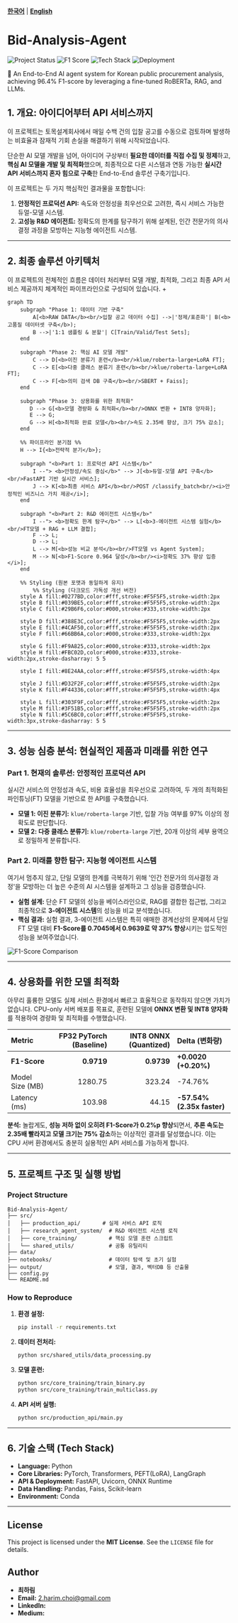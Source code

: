  [**한국어**](README_KR.md) | [**English**](README.md)

# Bid-Analysis-Agent

![Project Status](https://img.shields.io/badge/Status-Completed-success)
![F1 Score](https://img.shields.io/badge/F1_Score-0.964-blue)
![Tech Stack](https://img.shields.io/badge/Tech-PyTorch_|_Transformers_|_LangGraph-orange)
![Deployment](https://img.shields.io/badge/Deployment-FastAPI_|_ONNX-purple)

🤖 An End-to-End AI agent system for Korean public procurement analysis, achieving 96.4% F1-score by leveraging a fine-tuned RoBERTa, RAG, and LLMs.

<!-- 
[ GIF ]

-->

## 1. 개요: 아이디어부터 API 서비스까지

이 프로젝트는 토목설계회사에서 매일 수백 건의 입찰 공고를 수동으로 검토하며 발생하는 비효율과 잠재적 기회 손실을 해결하기 위해 시작되었습니다.

단순한 AI 모델 개발을 넘어, 아이디어 구상부터 **필요한 데이터를 직접 수집 및 정제**하고, **핵심 AI 모델을 개발 및 최적화**했으며, 최종적으로 다른 시스템과 연동 가능한 **실시간 API 서비스까지 혼자 힘으로 구축**한 End-to-End 솔루션 구축기입니다.

이 프로젝트는 두 가지 핵심적인 결과물을 포함합니다:

1. **안정적인 프로덕션 API:** 속도와 안정성을 최우선으로 고려한, 즉시 서비스 가능한 듀얼-모델 시스템.
2. **고성능 R&D 에이전트:** 정확도의 한계를 탐구하기 위해 설계된, 인간 전문가의 의사결정 과정을 모방하는 지능형 에이전트 시스템.

---

## 2. 최종 솔루션 아키텍처

이 프로젝트의 전체적인 흐름은 데이터 처리부터 모델 개발, 최적화, 그리고 최종 API 서비스 제공까지 체계적인 파이프라인으로 구성되어 있습니다.
+

```mermaid
graph TD
    subgraph "Phase 1: 데이터 기반 구축"
        A[<b>RAW DATA</b><br/>입찰 공고 데이터 수집] -->|'정제/표준화'| B(<b>고품질 데이터셋 구축</b>);
        B -->|'1:1 샘플링 & 분할'| C[Train/Valid/Test Sets];
    end

    subgraph "Phase 2: 핵심 AI 모델 개발"
        C --> D[<b>이진 분류기 훈련</b><br/>klue/roberta-large+LoRA FT];
        C --> E[<b>다중 클래스 분류기 훈련</b><br/>klue/roberta-large+LoRA FT];
        C --> F[<b>의미 검색 DB 구축</b><br/>SBERT + Faiss];
    end

    subgraph "Phase 3: 상용화를 위한 최적화"
       D --> G[<b>모델 경량화 & 최적화</b><br/>ONNX 변환 + INT8 양자화];
       E --> G;
       G --> H[<b>최적화 완료 모델</b><br/>속도 2.35배 향상, 크기 75% 감소];
    end
    
    %% 파이프라인 분기점 %%
    H --> I{<b>전략적 분기</b>};

    subgraph "<b>Part 1: 프로덕션 API 시스템</b>"
        I --"> <b>안정성/속도 중심</b>" --> J[<b>듀얼-모델 API 구축</b><br/>FastAPI 기반 실시간 서비스];
        J --> K[<b>최종 서비스 API</b><br/>POST /classify_batch<br/><i>안정적인 비즈니스 가치 제공</i>];
    end

    subgraph "<b>Part 2: R&D 에이전트 시스템</b>"
        I --"> <b>정확도 한계 탐구</b>" --> L[<b>3-에이전트 시스템 실험</b><br/>FT모델 + RAG + LLM 결합];
        F --> L;
        D --> L;
        L --> M[<b>성능 비교 분석</b><br/>FT모델 vs Agent System];
        M --> N[<b>F1-Score 0.964 달성</b><br/><i>정확도 37% 향상 입증</i>];
    end

    %% Styling (원본 포맷과 동일하게 유지)
        %% Styling (다크모드 가독성 개선 버전)
    style A fill:#0277BD,color:#fff,stroke:#F5F5F5,stroke-width:2px
    style B fill:#039BE5,color:#fff,stroke:#F5F5F5,stroke-width:2px
    style C fill:#29B6F6,color:#000,stroke:#333,stroke-width:2px
    
    style D fill:#388E3C,color:#fff,stroke:#F5F5F5,stroke-width:2px
    style E fill:#4CAF50,color:#fff,stroke:#F5F5F5,stroke-width:2px
    style F fill:#66BB6A,color:#000,stroke:#333,stroke-width:2px
    
    style G fill:#F9A825,color:#000,stroke:#333,stroke-width:2px
    style H fill:#FBC02D,color:#000,stroke:#333,stroke-width:2px,stroke-dasharray: 5 5
    
    style I fill:#8E24AA,color:#fff,stroke:#F5F5F5,stroke-width:4px
    
    style J fill:#D32F2F,color:#fff,stroke:#F5F5F5,stroke-width:2px
    style K fill:#F44336,color:#fff,stroke:#F5F5F5,stroke-width:4px
    
    style L fill:#303F9F,color:#fff,stroke:#F5F5F5,stroke-width:2px
    style M fill:#3F51B5,color:#fff,stroke:#F5F5F5,stroke-width:2px
    style N fill:#5C6BC0,color:#fff,stroke:#F5F5F5,stroke-width:3px,stroke-dasharray: 5 5

```

---

## 3. 성능 심층 분석: 현실적인 제품과 미래를 위한 연구

### Part 1. 현재의 솔루션: 안정적인 프로덕션 API

실시간 서비스의 안정성과 속도, 비용 효율성을 최우선으로 고려하여, 두 개의 최적화된 파인튜닝(FT) 모델을 기반으로 한 API를 구축했습니다.

* **모델 1: 이진 분류기:** `klue/roberta-large` 기반, 입찰 가능 여부를 97% 이상의 정확도로 판단합니다.
* **모델 2: 다중 클래스 분류기:** `klue/roberta-large` 기반, 20개 이상의 세부 용역으로 정밀하게 분류합니다.

### Part 2. 미래를 향한 탐구: 지능형 에이전트 시스템

여기서 멈추지 않고, 단일 모델의 한계를 극복하기 위해 '인간 전문가의 의사결정 과정'을 모방하는 더 높은 수준의 AI 시스템을 설계하고 그 성능을 검증했습니다.

* **실험 설계:** 단순 FT 모델의 성능을 베이스라인으로, RAG를 결합한 접근법, 그리고 최종적으로 **3-에이전트 시스템**의 성능을 비교 분석했습니다.
* **핵심 결과:** 실험 결과, 3-에이전트 시스템은 특히 애매한 경계선상의 문제에서 단일 FT 모델 대비 **F1-Score를 0.7045에서 0.9639로 약 37% 향상**시키는 압도적인 성능을 보여주었습니다.

<!-- [ F1-Score 비교 그래프를 여기에 삽입하세요. ] -->
![F1-Score Comparison](<#링크_또는_로컬_이미지_경로/f1_score_comparison_graph.png>)

---

## 4. 상용화를 위한 모델 최적화

아무리 훌륭한 모델도 실제 서비스 환경에서 빠르고 효율적으로 동작하지 않으면 가치가 없습니다. CPU-only 서버 배포를 목표로, 훈련된 모델에 **ONNX 변환 및 INT8 양자화**를 적용하여 경량화 및 최적화를 수행했습니다.

<!-- [ 양자화 전/후 성능 비교표를 여기에 삽입하세요. ] -->
| Metric | FP32 PyTorch (Baseline) | INT8 ONNX (Quantized) | Delta (변화량) |
|:---|---:|---:|:---|
| **F1-Score** | **0.9719** | **0.9739** | **+0.0020 (+0.20%)** |
| Model Size (MB) | 1280.75 | 323.24 | -74.76% |
| Latency (ms) | 103.98 | 44.15 | **-57.54% (2.35x faster)** |

**분석:** 놀랍게도, **성능 저하 없이 오히려 F1-Score가 0.2%p 향상**되면서, **추론 속도는 2.35배 빨라지고 모델 크기는 75% 감소**하는 이상적인 결과를 달성했습니다. 이는 CPU 서버 환경에서도 충분히 실용적인 API 서비스를 가능하게 합니다.

---

## 5. 프로젝트 구조 및 실행 방법

### Project Structure

```
Bid-Analysis-Agent/
├── src/
│   ├── production_api/       # 실제 서비스 API 로직
│   ├── research_agent_system/  # R&D 에이전트 시스템 로직
│   ├── core_training/          # 핵심 모델 훈련 스크립트
│   └── shared_utils/           # 공통 유틸리티
├── data/
├── notebooks/                  # 데이터 탐색 및 초기 실험
├── output/                     # 모델, 결과, 벡터DB 등 산출물
├── config.py
└── README.md
```

### How to Reproduce

1. **환경 설정:**

    ```bash
    pip install -r requirements.txt
    ```

2. **데이터 전처리:**

    ```bash
    python src/shared_utils/data_processing.py
    ```

3. **모델 훈련:**

    ```bash
    python src/core_training/train_binary.py
    python src/core_training/train_multiclass.py
    ```

4. **API 서버 실행:**

    ```bash
    python src/production_api/main.py
    ```

---

## 6. 기술 스택 (Tech Stack)

* **Language:** Python
* **Core Libraries:** PyTorch, Transformers, PEFT(LoRA), LangGraph
* **API & Deployment:** FastAPI, Uvicorn, ONNX Runtime
* **Data Handling:** Pandas, Faiss, Scikit-learn
* **Environment:** Conda

---

## License

This project is licensed under the **MIT License**. See the `LICENSE` file for details.

## Author

* **최하림**
* **Email:** 2.harim.choi@gmail.com
* **LinkedIn:** 
* **Medium:** 
